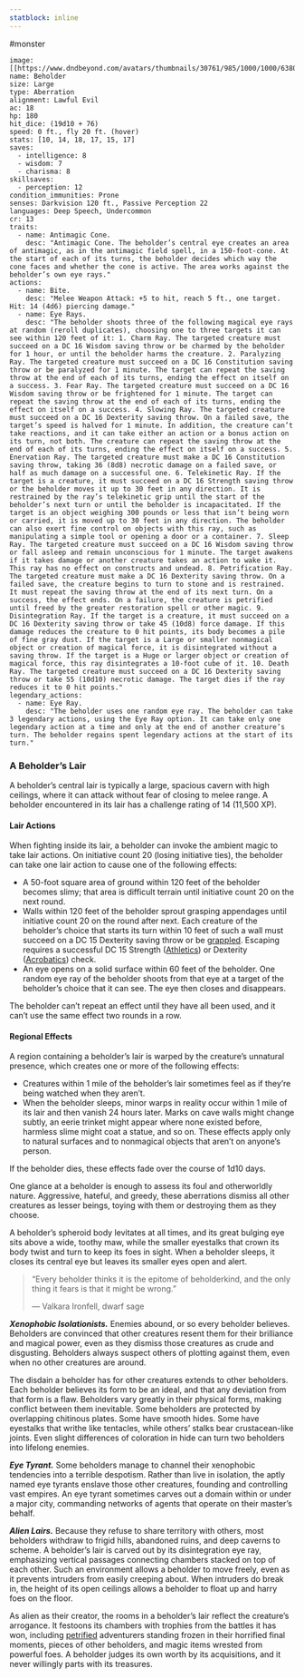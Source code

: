 ```yaml
---
statblock: inline
---
```

#monster 

```statblock
image: [[https://www.dndbeyond.com/avatars/thumbnails/30761/985/1000/1000/638061102430294654.png]]
name: Beholder
size: Large
type: Aberration
alignment: Lawful Evil
ac: 18
hp: 180
hit_dice: (19d10 + 76)
speed: 0 ft., fly 20 ft. (hover)
stats: [10, 14, 18, 17, 15, 17]
saves:
  - intelligence: 8
  - wisdom: 7
  - charisma: 8
skillsaves:
  - perception: 12
condition_immunities: Prone
senses: Darkvision 120 ft., Passive Perception 22
languages: Deep Speech, Undercommon
cr: 13
traits:
  - name: Antimagic Cone.
    desc: "Antimagic Cone. The beholder’s central eye creates an area of antimagic, as in the antimagic field spell, in a 150-foot-cone. At the start of each of its turns, the beholder decides which way the cone faces and whether the cone is active. The area works against the beholder’s own eye rays."
actions:
  - name: Bite.
    desc: "Melee Weapon Attack: +5 to hit, reach 5 ft., one target. Hit: 14 (4d6) piercing damage."
  - name: Eye Rays.
    desc: "The beholder shoots three of the following magical eye rays at random (reroll duplicates), choosing one to three targets it can see within 120 feet of it: 1. Charm Ray. The targeted creature must succeed on a DC 16 Wisdom saving throw or be charmed by the beholder for 1 hour, or until the beholder harms the creature. 2. Paralyzing Ray. The targeted creature must succeed on a DC 16 Constitution saving throw or be paralyzed for 1 minute. The target can repeat the saving throw at the end of each of its turns, ending the effect on itself on a success. 3. Fear Ray. The targeted creature must succeed on a DC 16 Wisdom saving throw or be frightened for 1 minute. The target can repeat the saving throw at the end of each of its turns, ending the effect on itself on a success. 4. Slowing Ray. The targeted creature must succeed on a DC 16 Dexterity saving throw. On a failed save, the target’s speed is halved for 1 minute. In addition, the creature can’t take reactions, and it can take either an action or a bonus action on its turn, not both. The creature can repeat the saving throw at the end of each of its turns, ending the effect on itself on a success. 5. Enervation Ray. The targeted creature must make a DC 16 Constitution saving throw, taking 36 (8d8) necrotic damage on a failed save, or half as much damage on a successful one. 6. Telekinetic Ray. If the target is a creature, it must succeed on a DC 16 Strength saving throw or the beholder moves it up to 30 feet in any direction. It is restrained by the ray’s telekinetic grip until the start of the beholder’s next turn or until the beholder is incapacitated. If the target is an object weighing 300 pounds or less that isn’t being worn or carried, it is moved up to 30 feet in any direction. The beholder can also exert fine control on objects with this ray, such as manipulating a simple tool or opening a door or a container. 7. Sleep Ray. The targeted creature must succeed on a DC 16 Wisdom saving throw or fall asleep and remain unconscious for 1 minute. The target awakens if it takes damage or another creature takes an action to wake it. This ray has no effect on constructs and undead. 8. Petrification Ray. The targeted creature must make a DC 16 Dexterity saving throw. On a failed save, the creature begins to turn to stone and is restrained. It must repeat the saving throw at the end of its next turn. On a success, the effect ends. On a failure, the creature is petrified until freed by the greater restoration spell or other magic. 9. Disintegration Ray. If the target is a creature, it must succeed on a DC 16 Dexterity saving throw or take 45 (10d8) force damage. If this damage reduces the creature to 0 hit points, its body becomes a pile of fine gray dust. If the target is a Large or smaller nonmagical object or creation of magical force, it is disintegrated without a saving throw. If the target is a Huge or larger object or creation of magical force, this ray disintegrates a 10-foot cube of it. 10. Death Ray. The targeted creature must succeed on a DC 16 Dexterity saving throw or take 55 (10d10) necrotic damage. The target dies if the ray reduces it to 0 hit points."
legendary_actions:
  - name: Eye Ray.
    desc: "The beholder uses one random eye ray. The beholder can take 3 legendary actions, using the Eye Ray option. It can take only one legendary action at a time and only at the end of another creature’s turn. The beholder regains spent legendary actions at the start of its turn."
```

### A Beholder’s Lair

A beholder’s central lair is typically a large, spacious cavern with high ceilings, where it can attack without fear of closing to melee range. A beholder encountered in its lair has a challenge rating of 14 (11,500 XP).

#### Lair Actions

When fighting inside its lair, a beholder can invoke the ambient magic to take lair actions. On initiative count 20 (losing initiative ties), the beholder can take one lair action to cause one of the following effects:

-   A 50-foot square area of ground within 120 feet of the beholder becomes slimy; that area is difficult terrain until initiative count 20 on the next round.
-   Walls within 120 feet of the beholder sprout grasping appendages until initiative count 20 on the round after next. Each creature of the beholder’s choice that starts its turn within 10 feet of such a wall must succeed on a DC 15 Dexterity saving throw or be [grappled](https://www.dndbeyond.com/compendium/rules/basic-rules/appendix-a-conditions#Grappled). Escaping requires a successful DC 15 Strength ([Athletics](https://www.dndbeyond.com/compendium/rules/basic-rules/using-ability-scores#Athletics)) or Dexterity ([Acrobatics](https://www.dndbeyond.com/compendium/rules/basic-rules/using-ability-scores#Acrobatics)) check.
-   An eye opens on a solid surface within 60 feet of the beholder. One random eye ray of the beholder shoots from that eye at a target of the beholder’s choice that it can see. The eye then closes and disappears.

The beholder can’t repeat an effect until they have all been used, and it can’t use the same effect two rounds in a row.

#### Regional Effects

A region containing a beholder’s lair is warped by the creature’s unnatural presence, which creates one or more of the following effects:

-   Creatures within 1 mile of the beholder’s lair sometimes feel as if they’re being watched when they aren’t.
-   When the beholder sleeps, minor warps in reality occur within 1 mile of its lair and then vanish 24 hours later. Marks on cave walls might change subtly, an eerie trinket might appear where none existed before, harmless slime might coat a statue, and so on. These effects apply only to natural surfaces and to nonmagical objects that aren’t on anyone’s person.

If the beholder dies, these effects fade over the course of 1d10 days.

One glance at a beholder is enough to assess its foul and otherworldly nature. Aggressive, hateful, and greedy, these aberrations dismiss all other creatures as lesser beings, toying with them or destroying them as they choose.

A beholder’s spheroid body levitates at all times, and its great bulging eye sits above a wide, toothy maw, while the smaller eyestalks that crown its body twist and turn to keep its foes in sight. When a beholder sleeps, it closes its central eye but leaves its smaller eyes open and alert.

> “Every beholder thinks it is the epitome of beholderkind, and the only thing it fears is that it might be wrong.”
> 
> — Valkara Ironfell, dwarf sage

_**Xenophobic Isolationists.**_ Enemies abound, or so every beholder believes. Beholders are convinced that other creatures resent them for their brilliance and magical power, even as they dismiss those creatures as crude and disgusting. Beholders always suspect others of plotting against them, even when no other creatures are around.

The disdain a beholder has for other creatures extends to other beholders. Each beholder believes its form to be an ideal, and that any deviation from that form is a flaw. Beholders vary greatly in their physical forms, making conflict between them inevitable. Some beholders are protected by overlapping chitinous plates. Some have smooth hides. Some have eyestalks that writhe like tentacles, while others’ stalks bear crustacean-like joints. Even slight differences of coloration in hide can turn two beholders into lifelong enemies.

_**Eye Tyrant.**_ Some beholders manage to channel their xenophobic tendencies into a terrible despotism. Rather than live in isolation, the aptly named eye tyrants enslave those other creatures, founding and controlling vast empires. An eye tyrant sometimes carves out a domain within or under a major city, commanding networks of agents that operate on their master’s behalf.

_**Alien Lairs.**_ Because they refuse to share territory with others, most beholders withdraw to frigid hills, abandoned ruins, and deep caverns to scheme. A beholder’s lair is carved out by its disintegration eye ray, emphasizing vertical passages connecting chambers stacked on top of each other. Such an environment allows a beholder to move freely, even as it prevents intruders from easily creeping about. When intruders do break in, the height of its open ceilings allows a beholder to float up and harry foes on the floor.

As alien as their creator, the rooms in a beholder’s lair reflect the creature’s arrogance. It festoons its chambers with trophies from the battles it has won, including [petrified](https://www.dndbeyond.com/compendium/rules/basic-rules/appendix-a-conditions#Petrified) adventurers standing frozen in their horrified final moments, pieces of other beholders, and magic items wrested from powerful foes. A beholder judges its own worth by its acquisitions, and it never willingly parts with its treasures.